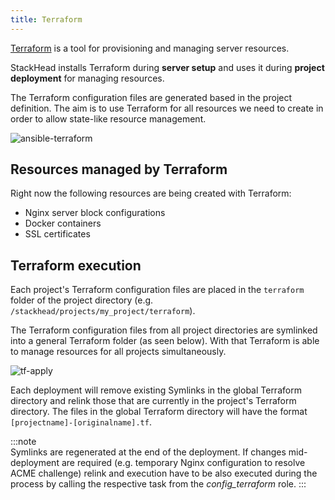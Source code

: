```yaml
---
title: Terraform
---
```


<a href="https://www.terraform.io/" target="_blank">Terraform</a> is a tool for provisioning and managing server resources.

StackHead installs Terraform during **server setup** and uses it during **project deployment** for managing resources.

The Terraform configuration files are generated based in the project definition.
The aim is to use Terraform for all resources we need to create in order to allow state-like resource management.

![ansible-terraform]

## Resources managed by Terraform

Right now the following resources are being created with Terraform:

* Nginx server block configurations
* Docker containers
* SSL certificates

## Terraform execution

Each project's Terraform configuration files are placed in the `terraform` folder of the project directory (e.g. `/stackhead/projects/my_project/terraform`).

The Terraform configuration files from all project directories are symlinked into a general Terraform folder (as seen below).
With that Terraform is able to manage resources for all projects simultaneously.

![tf-apply]

Each deployment will remove existing Symlinks in the global Terraform directory and relink those that are currently in the project's Terraform directory.
The files in the global Terraform directory will have the format `[projectname]-[originalname].tf`.

:::note  
Symlinks are regenerated at the end of the deployment.
If changes mid-deployment are required (e.g. temporary Nginx configuration to resolve ACME challenge) 
relink and execution have to be also executed during the process by calling the respective task from the _config_terraform_ role.
:::  

[tf-apply]: /img/docs/terraform-files-structure.png "Applying Terraform changes"
[ansible-terraform]: /img/docs/ansible-terraform-interaction.png "StackHead Workflow: Ansible and Terraform"